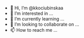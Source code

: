 - 👋 Hi, I’m @kkociubinskaa
- 👀 I’m interested in ...
- 🌱 I’m currently learning ...
- 💞️ I’m looking to collaborate on ...
- 📫 How to reach me ...

<!---
kkociubinskaa/kkociubinskaa is a ✨ special ✨ repository because its `README.md` (this file) appears on your GitHub profile.
You can click the Preview link to take a look at your changes.
--->
